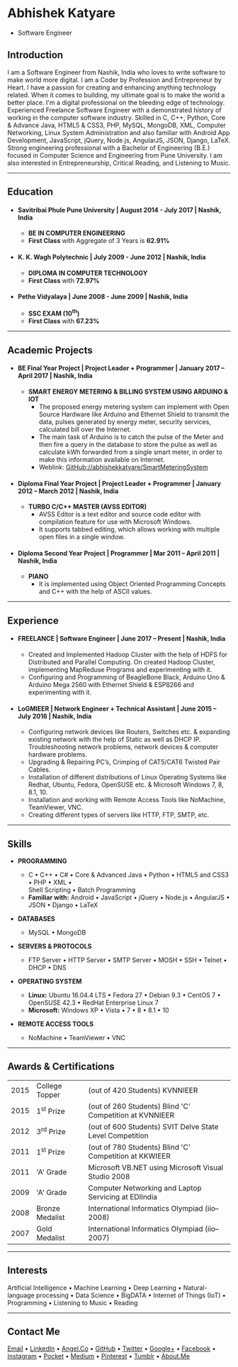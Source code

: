 # Abhishek Katyare
+ Software Engineer

## __Introduction__
I am a Software Engineer from Nashik, India who loves to write software to make world more digital. I am a Coder by Profession and Entrepreneur by Heart. I have a passion for creating and enhancing anything technology related. When it comes to building, my ultimate goal is to make the world a better place. I'm a digital professional on the bleeding edge of technology. Experienced Freelance Software Engineer with a demonstrated history of working in the computer software industry. Skilled in C, C++, Python, Core & Advance Java, HTML5 & CSS3, PHP, MySQL, MongoDB, XML, Computer Networking, Linux System Administration and also familiar with Android App Development, JavaScript, jQuery, Node.js, AngularJS, JSON, Django, LaTeX. Strong engineering professional with a Bachelor of Engineering (B.E.) focused in Computer Science and Engineering from Pune University. I am also interested in Entrepreneurship, Critical Reading, and Listening to Music.

----------

## __Education__
+ #### Savitribai Phule Pune University | August 2014 - July 2017 | Nashik, India
	+ **BE IN COMPUTER ENGINEERING**	
	+ **First Class** with Aggregate of 3 Years is **62.91%**
+ #### K. K. Wagh Polytechnic | July 2009 - June 2012 | Nashik, India
	+ **DIPLOMA IN COMPUTER TECHNOLOGY**	
	+ **First Class** with **72.97%**
+ #### Pethe Vidyalaya | June 2008 - June 2009 | Nashik, India
	+ **SSC EXAM (10<sup>th</sup>)**
	+ **First Class** with **67.23%**

----------

## __Academic Projects__
+ #### BE Final Year Project | **Project Leader + Programmer** | January 2017 – April 2017 | Nashik, India	
	+ **SMART ENERGY METERING & BILLING SYSTEM USING ARDUINO & IOT**
		+ The proposed energy metering system can implement with Open Source Hardware like Arduino and Ethernet Shield to transmit the data, pulses generated by energy meter, security services, calculated bill over the Internet.
		+ The main task of Arduino is to catch the pulse of the Meter and then fire a query in the database to store the pulse as well as calculate kWh forwarded from a single smart meter, in order to make this information available on Internet.
		+ Weblink: [GitHub://abhishekkatyare/SmartMeteringSystem](https://github.com/abhishekkatyare/SmartMeteringSystem)

+ #### Diploma Final Year Project | **Project Leader + Programmer** | January 2012 – March 2012 | Nashik, India
	+ **TURBO C/C++ MASTER (AVSS EDITOR)**
		+ AVSS Editor is a text editor and source code editor with compilation feature for use with Microsoft Windows.
		+ It supports tabbed editing, which allows working with multiple open files in a single window.

+ #### Diploma Second Year Project | **Programmer** | Mar 2011 – April 2011 | Nashik, India 
	+ **PIANO**
		+ It is implemented using Object Oriented Programming Concepts and C++ with the help of ASCII values.

----------

## __Experience__
+ #### FREELANCE | **Software Engineer** | June 2017 – Present | Nashik, India
	+ Created and Implemented Hadoop Cluster with the help of HDFS for Distributed and Parallel Computing. On created Hadoop Cluster, implementing MapReduse Programs and experimenting with it.
	+ Configuring and Programming of BeagleBone Black, Arduino Uno & Arduino Mega 2560 with Ethernet Shield & ESP8266 and experimenting with it.
	
+ #### LoGMIEER | **Network Engineer + Technical Assistant** | June 2015 – July 2016 | Nashik, India
	+ Configuring network devices like Routers, Switches etc. & expanding existing network with the help of Static as well as DHCP IP. Troubleshooting network problems, network devices & computer hardware problems.
	+ Upgrading & Repairing PC’s, Crimping of CAT5/CAT6 Twisted Pair Cables.
	+ Installation of different distributions of Linux Operating Systems like Redhat, Ubuntu, Fedora, OpenSUSE etc. & Microsoft Windows 7, 8, 8.1, 10.
	+ Installation and working with Remote Access Tools like NoMachine, TeamViewer, VNC.
	+ Creating different types of servers like HTTP, FTP, SMTP, etc.

----------

## __Skills__
+ **PROGRAMMING**
	+ C • C++ • C# • Core & Advanced Java • Python • HTML5 and CSS3 • PHP • XML •  
Shell Scripting • Batch Programming  
	+ **Familiar with:** Android • JavaScript • jQuery • Node.js • AngularJS • JSON • Django • LaTeX  
  
+ **DATABASES**
	+ MySQL • MongoDB  
  
+ **SERVERS & PROTOCOLS**
	+ FTP Server • HTTP Server • SMTP Server • MOSH • SSH • Telnet • DHCP • DNS  
  
+ **OPERATING SYSTEM**
	+ **Linux:** Ubuntu 16.04.4 LTS • Fedora 27 • Debian 9.3 • CentOS 7 • OpenSUSE 42.3 • RedHat Enterprise Linux 7	
	+ **Microsoft:** Windows XP • Vista • 7 • 8 • 8.1 • 10 
  
+ **REMOTE ACCESS TOOLS**
	+ NoMachine • TeamViewer • VNC

----------

## __Awards & Certifications__
<table>
  <tr>
    <td>2015</td>
    <td>College Topper</td>
    <td>(out of 420 Students) KVNNIEER</td>
  </tr>
  <tr>
    <td>2015</td>
    <td>1<sup>st</sup> Prize</td>
    <td>(out of 260 Students) Blind 'C' Competition at KVNNIEER</td>
  </tr>
  <tr>
    <td>2012</td>
    <td>3<sup>rd</sup> Prize</td>
    <td>(out of 600 Students) SVIT Delve State Level Competition</td>
  </tr>
  <tr>
    <td>2011</td>
    <td>1<sup>st</sup> Prize</td>
    <td>(out of 780 Students) Blind 'C' Competition at KKWIEER</td>
  </tr>
  <tr>
    <td>2011</td>
    <td>'A' Grade</td>
    <td>Microsoft VB.NET using Microsoft Visual Studio 2008</td>
  </tr>
  <tr>
    <td>2009</td>
    <td>'A' Grade</td>
    <td>Computer Networking and Laptop Servicing at EDIIndia</td>
  </tr>
  <tr>
    <td>2008</td>
    <td>Bronze Medalist</td>
    <td>International Informatics Olympiad (iio–2008)</td>
  </tr>
  <tr>
    <td>2007</td>
    <td>Gold Medalist</td>
    <td>International Informatics Olympiad (iio–2007)</td>
  </tr>
</table>

----------

## __Interests__
Artificial Intelligence • Machine Learning • Deep Learning • Natural-language processing • Data Science • BigDATA •
Internet of Things (IoT) • Programming • Listening to Music • Reading

----------

## __Contact Me__
[Email](mailto:abhishekkatyare@gmail.com) • 
[LinkedIn](http://www.linkedin.com/in/abhishekkatyare) • 
[Angel.Co](https://angel.co/abhishekkatyare) • 
[GitHub](https://github.com/abhishekkatyare) • 
[Twitter](https://twitter.com/AbhishekKatyare) • 
[Google+](https://plus.google.com/+AbhishekKatyare) • 
[Facebook](https://www.facebook.com/KatyareAbhishek) • 
[Instagram](https://www.instagram.com/abhishekkatyare) • 
[Pocket](https://getpocket.com/@abhishekkatyare) • 
[Medium](https://medium.com/@abhishekkatyare) • 
[Pinterest](https://in.pinterest.com/abhishekkatyare) • 
[Tumblr](https://abhishekkatyare.tumblr.com/) • 
[About.Me](https://about.me/abhishekkatyare)
